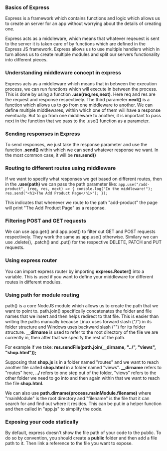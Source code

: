 ### Basics of Express

Express is a framework which contains functions and logic which allows us to create an server for an app without worrying about the details of creating one.

Express acts as a middleware, which means that whatever reqeuest is sent to the server it is taken care of by functions which are defined in the Express JS framework. Express allows us to use multiple handlers which in turn allows us to create multiple modules and split our servers functionality into different pieces.

### Understanding middleware concept in express

Express acts as a middleware which means that in between the execution process, we can run functions which will execute in between the process. This is done by using a function **.use(req,res,next)**. Here req and res are the request and response respectively. The third parameter **next()** is a function which allows us to go from one middleware to another. We can define multiple middlewares, within which one of them will have a response eventually. But to go from one middleware to another, it is important to pass next in the function that we pass to the .use() function as a parameter.

### Sending responses in Express

To send responses, we just take the response parameter and use the function **.send()** within which we can send whatever response we want. In the most common case, it will be **res.send()**

### Routing to different routes using middleware

If we want to specify what responses we get based on different routes, then in the **.use(path)** we can pass the path parameter like:
`app.use("/add-product", (req, res, next) => { console.log("In the middleware!"); res.send("<h1>The Add Product Page</h1>"); });`

This indicates that whenever we route to the path "add-product" the page will print "The Add Product Page" as a response.

### Filtering POST and GET requests

We can use app.get() and app.post() to filter out GET and POST requests respectively. They work the same as app.use() otherwise. Similary we can use .delete(), .patch() and .put() for the respective DELETE, PATCH and PUT requests.

### Using express router

You can import express router by importing **express.Router()** into a variable. This is used if you want to define your middleware for different routes in different modules.

### Using path for module routing

path() is a core NodeJS module which allows us to create the path that we want to point to. path.join() specifically concatenates the folder and file names that we insert and then helps redirect to that file. This is easier than writing the paths manually because Linux uses forward slash ("/") in its folder structure and Windows uses backward slash ("\") for its folder structure. **\_\_dirname** is used to refer to the root directory of the file we are currently in, then after that we specify the rest of the path.

For example if we take:
**res.sendFile(path.join(\_\_dirname, "../", "views", "shop.html"));**

Supposing that **shop.js** is in a folder named "routes" and we want to reach another file called **shop.html** in a folder named "views". **\_\_dirname** refers to "routes" here, **../** refers to one step out of the folder, "views" refers to the other folder we need to go into and then again within that we want to reach the file **shop.html**.

We can also use **path.dirname(process.mainModule.filename)** where "mainModule" is the root directory and "filename" is the file that it can search for and find out where it resides. This can be put in a helper function and then called in "app.js" to simplify the code.

### Exposing your code statically

By default, express doesn't show the file path of your code to the public. To do so by convention, you should create a **public** folder and then add a file path to it. Then link a reference to the file you want to expose.
